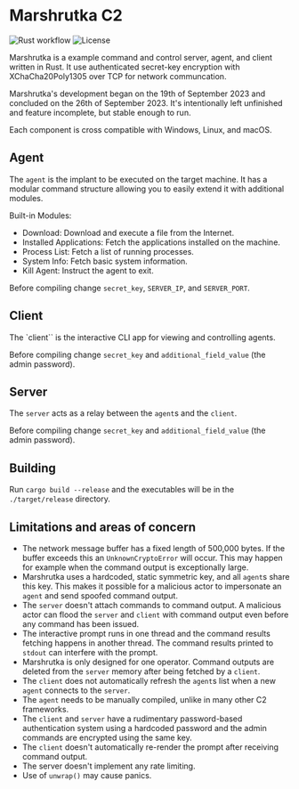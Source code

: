 # Marshrutka C2

![Rust workflow](https://github.com/nmalcolm/marshrutka/actions/workflows/rust.yml/badge.svg) ![License](https://img.shields.io/github/license/nmalcolm/marshrutka)

Marshrutka is a example command and control server, agent, and client written in Rust. It use authenticated secret-key encryption with XChaCha20Poly1305 over TCP for network communcation. 

Marshrutka's development began on the 19th of September 2023 and concluded on the 26th of September 2023. It's intentionally left unfinished and feature incomplete, but stable enough to run.

Each component is cross compatible with Windows, Linux, and macOS.

## Agent

The `agent` is the implant to be executed on the target machine. It has a modular command structure allowing you to easily extend it with additional modules.

Built-in Modules:

- Download: Download and execute a file from the Internet.
- Installed Applications: Fetch the applications installed on the machine.
- Process List: Fetch a list of running processes.
- System Info: Fetch basic system information.
- Kill Agent: Instruct the agent to exit.

Before compiling change `secret_key`, `SERVER_IP`, and `SERVER_PORT`.

## Client

The `client`` is the interactive CLI app for viewing and controlling agents.

Before compiling change `secret_key` and `additional_field_value` (the admin password).

## Server

The `server` acts as a relay between the `agent`s and the `client`.

Before compiling change `secret_key` and `additional_field_value` (the admin password).

## Building

Run `cargo build --release` and the executables will be in the `./target/release` directory.

## Limitations and areas of concern

- The network message buffer has a fixed length of 500,000 bytes. If the buffer exceeds this an `UnknownCryptoError` will occur. This may happen for example when the command output is exceptionally large.
- Marshrutka uses a hardcoded, static symmetric key, and all `agent`s share this key. This makes it possible for a malicious actor to impersonate an `agent` and send spoofed command output.
- The `server` doesn't attach commands to command output. A malicious actor can flood the `server` and `client` with command output even before any command has been issued.
- The interactive prompt runs in one thread and the command results fetching happens in another thread. The command results printed to `stdout` can interfere with the prompt.
- Marshrutka is only designed for one operator. Command outputs are deleted from the `server` memory after being fetched by a `client`.
- The `client` does not automatically refresh the `agent`s list when a new `agent` connects to the `server`.
- The `agent` needs to be manually compiled, unlike in many other C2 frameworks.
- The `client` and `server` have a rudimentary password-based authentication system using a hardcoded password and the admin commands are encrypted using the same key.
- The `client` doesn't automatically re-render the prompt after receiving command output.
- The server doesn't implement any rate limiting.
- Use of `unwrap()` may cause panics.
